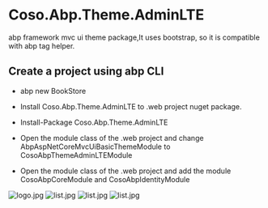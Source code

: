 # Coso.Abp.Theme.AdminLTE
abp framework mvc ui theme package,It uses bootstrap, so it is compatible with abp tag helper.

## Create a project using abp CLI

* abp new BookStore

* Install Coso.Abp.Theme.AdminLTE to .web project nuget package.

* Install-Package Coso.Abp.Theme.AdminLTE

* Open the module class of the .web project and change AbpAspNetCoreMvcUiBasicThemeModule to CosoAbpThemeAdminLTEModule

* Open the module class of the .web project and add the module CosoAbpCoreModule and CosoAbpIdentityModule


![logo.jpg](https://github.com/csr2/Coso.Abp/blob/master/images/login.png)
![list.jpg](https://github.com/csr2/Coso.Abp/blob/master/images/index1.png)
![list.jpg](https://github.com/csr2/Coso.Abp/blob/master/images/index2.png)
![list.jpg](https://github.com/csr2/Coso.Abp/blob/master/images/index3.png)
